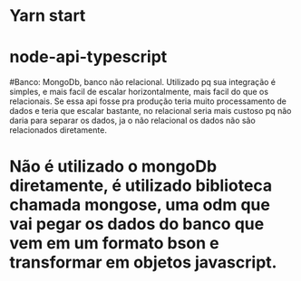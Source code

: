 # Yarn start

# node-api-typescript
#Banco: MongoDb, banco não relacional. Utilizado pq sua integração é simples, e mais facil de escalar horizontalmente, mais facil do que os relacionais. Se essa api fosse pra produção teria muito processamento de dados e teria que escalar bastante, no relacional seria mais custoso pq não daria para separar os dados, ja o não relacional os dados não são relacionados diretamente.

# Não é utilizado o mongoDb diretamente, é utilizado biblioteca chamada mongose, uma odm que vai pegar os dados do banco que vem em um formato bson e transformar em objetos javascript.
